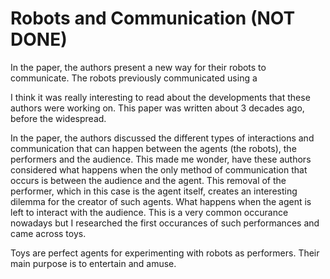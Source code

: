 # Robots and Communication (NOT DONE) 

In the paper, the authors present a new way for their robots to communicate. The robots previously communicated using a 

I think it was really interesting to read about the developments that these authors were working on. This paper was written about 3 decades ago, before the widespread. 

In the paper, the authors discussed the different types of interactions and communication that can happen between the agents (the robots), the performers and the audience. This made me wonder, have these authors considered what happens when the only method of communication that occurs is between the audience and the agent. This removal of the performer, which in this case is the agent itself, creates an interesting dilemma for the creator of such agents. What happens when the agent is left to interact with the audience. This is a very common occurance nowadays but I researched the first occurances of such performances and came across toys. 

Toys are perfect agents for experimenting with robots as performers. Their main purpose is to entertain and amuse.
